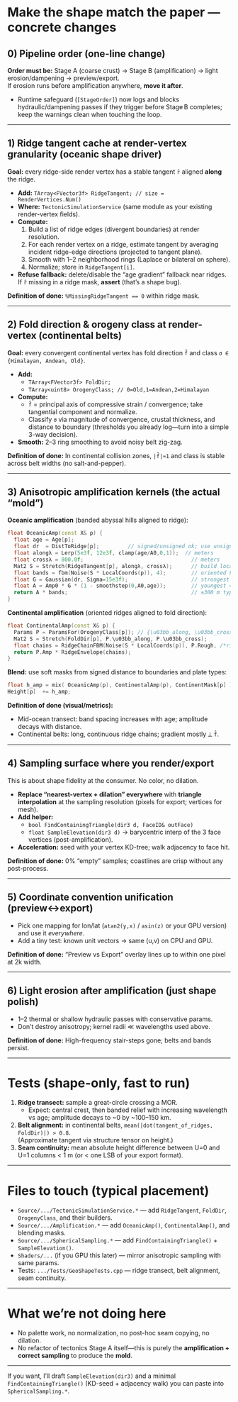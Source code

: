 # Make the shape match the paper — concrete changes

## 0) Pipeline order (one-line change)
**Order must be:** Stage A (coarse crust) → Stage B (amplification) → light erosion/dampening → preview/export.  
If erosion runs before amplification anywhere, **move it after**.
- Runtime safeguard (`[StageOrder]`) now logs and blocks hydraulic/dampening passes if they trigger before Stage B completes; keep the warnings clean when touching the loop.

---

## 1) Ridge tangent cache at **render-vertex** granularity (oceanic shape driver)
**Goal:** every ridge-side render vertex has a stable tangent `r̂` aligned **along** the ridge.

- **Add:** `TArray<FVector3f> RidgeTangent; // size = RenderVertices.Num()`
- **Where:** `TectonicSimulationService` (same module as your existing render-vertex fields).
- **Compute:**
  1. Build a list of ridge edges (divergent boundaries) at render resolution.
  2. For each render vertex on a ridge, estimate tangent by averaging incident ridge-edge directions (projected to tangent plane).
  3. Smooth with 1–2 neighborhood rings (Laplace or bilateral on sphere).
  4. Normalize; store in `RidgeTangent[i]`.  
- **Refuse fallback:** delete/disable the “age gradient” fallback near ridges. If `r̂` missing in a ridge mask, **assert** (that’s a shape bug).

**Definition of done:** `%MissingRidgeTangent == 0` within ridge mask.

---

## 2) Fold direction & orogeny class at render-vertex (continental belts)
**Goal:** every convergent continental vertex has fold direction `f̂` and class `σ ∈ {Himalayan, Andean, Old}`.

- **Add:**  
  - `TArray<FVector3f> FoldDir;`
  - `TArray<uint8> OrogenyClass; // 0=Old,1=Andean,2=Himalayan`
- **Compute:**  
  - `f̂` = principal axis of compressive strain / convergence; take tangential component and normalize.  
  - Classify `σ` via magnitude of convergence, crustal thickness, and distance to boundary (thresholds you already log—turn into a simple 3-way decision).
- **Smooth:** 2–3 ring smoothing to avoid noisy belt zig-zag.

**Definition of done:** In continental collision zones, `|f̂|≈1` and class is stable across belt widths (no salt-and-pepper).

---

## 3) Anisotropic amplification kernels (the actual “mold”)
**Oceanic amplification** (banded abyssal hills aligned to ridge):
```cpp
float OceanicAmp(const X& p) {
  float age = Age[p];
  float dr  = DistToRidge[p];         // signed/unsigned ok; use unsigned for decay
  float alongλ = Lerp(5e3f, 12e3f, clamp(age/A0,0,1));  // meters
  float crossλ = 800.0f;                                  // meters
  Mat2 S = Stretch(RidgeTangent[p], alongλ, crossλ);      // build local 2D frame on sphere
  float bands = fbm(Noise(S * LocalCoords(p)), 4);        // oriented FBM
  float G = Gaussian(dr, Sigma=15e3f);                    // strongest near ridge
  float A = Amp0 * G * (1 - smoothstep(0,A0,age));        // youngest = strongest
  return A * bands;                                       // ±300 m typical
}
```

**Continental amplification** (oriented ridges aligned to fold direction):
```cpp
float ContinentalAmp(const X& p) {
  Params P = ParamsFor(OrogenyClass[p]); // {\u03bb_along, \u03bb_cross, Amp, Rough}
  Mat2 S = Stretch(FoldDir[p], P.\u03bb_along, P.\u03bb_cross);
  float chains = RidgeChainFBM(Noise(S * LocalCoords(p)), P.Rough, /*ridge_bias=*/high);
  return P.Amp * RidgeEnvelope(chains);
}
```

**Blend:** use soft masks from signed distance to boundaries and plate types:
```cpp
float h_amp = mix( OceanicAmp(p), ContinentalAmp(p), ContinentMask[p] );
Height[p]  += h_amp;
```

**Definition of done (visual/metrics):**
- Mid-ocean transect: band spacing increases with age; amplitude decays with distance.
- Continental belts: long, continuous ridge chains; gradient mostly ⟂ `f̂`.

---

## 4) Sampling surface **where you render/export**
This is about shape fidelity at the consumer. No color, no dilation.

- **Replace “nearest-vertex + dilation” everywhere** with **triangle interpolation** at the sampling resolution (pixels for export; vertices for mesh).
- **Add helper:**  
  - `bool FindContainingTriangle(dir3 d, FaceID& outFace)`
  - `float SampleElevation(dir3 d)` → barycentric interp of the 3 face vertices (post-amplification).
- **Acceleration:** seed with your vertex KD-tree; walk adjacency to face hit.

**Definition of done:** 0% “empty” samples; coastlines are crisp without any post-process.

---

## 5) Coordinate convention unification (preview↔export)
- Pick one mapping for lon/lat (`atan2(y,x)` / `asin(z)` or your GPU version) and use it *everywhere*.
- Add a tiny test: known unit vectors → same (u,v) on CPU and GPU.

**Definition of done:** “Preview vs Export” overlay lines up to within one pixel at 2k width.

---

## 6) Light erosion **after** amplification (just shape polish)
- 1–2 thermal or shallow hydraulic passes with conservative params.
- Don’t destroy anisotropy; kernel radii ≪ wavelengths used above.

**Definition of done:** High-frequency stair-steps gone; belts and bands persist.

---

# Tests (shape-only, fast to run)

1. **Ridge transect:** sample a great-circle crossing a MOR.  
   - Expect: central crest, then banded relief with increasing wavelength vs age; amplitude decays to ~0 by ~100–150 km.
2. **Belt alignment:** in continental belts, `mean(|dot(tangent_of_ridges, FoldDir)|) > 0.8`.  
   (Approximate tangent via structure tensor on height.)
3. **Seam continuity:** mean absolute height difference between U=0 and U=1 columns < 1 m (or < one LSB of your export format).

---

# Files to touch (typical placement)
- `Source/.../TectonicSimulationService.*` — add `RidgeTangent`, `FoldDir`, `OrogenyClass`, and their builders.
- `Source/.../Amplification.*` — add `OceanicAmp()`, `ContinentalAmp()`, and blending masks.
- `Source/.../SphericalSampling.*` — add `FindContainingTriangle()` + `SampleElevation()`.
- `Shaders/...` (if you GPU this later) — mirror anisotropic sampling with same params.
- Tests: `.../Tests/GeoShapeTests.cpp` — ridge transect, belt alignment, seam continuity.

---

# What we’re **not** doing here
- No palette work, no normalization, no post-hoc seam copying, no dilation.  
- No refactor of tectonics Stage A itself—this is purely the **amplification + correct sampling** to produce the **mold**.

---

If you want, I’ll draft `SampleElevation(dir3)` and a minimal `FindContainingTriangle()` (KD-seed + adjacency walk) you can paste into `SphericalSampling.*`.
